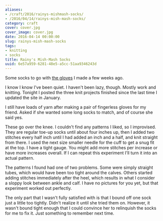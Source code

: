 ```yaml
---
aliases:
- /craft/2016/rainys-mishmash-socks/
- /2016/04/14/rainys-mish-mash-socks/
category: craft
cover: cover.jpg
cover_image: cover.jpg
date: 2016-04-14 00:00:00
slug: rainys-mish-mash-socks
tags:
- knitting
- socks
title: Rainy's Mish-Mash Socks
uuid: 6e57a959-6281-48e5-a5cc-51aa9346243d
---
```


[the gloves]: /post/2016/03/rainys-mish-mash-gloves

Some socks to go with [the gloves][] I made a few weeks ago.

<!--more-->

<aside>
<p>I know I know I've been quiet. I haven't been lazy, though. Mostly work and
knitting. Tonight I posted the three knit projects finished since the last time
I updated the site in January.</p>
</aside>

I still have loads of yarn after making a pair of fingerless gloves for my friend.
Asked if she wanted some long socks to match, and of course she said yes.

These go over the knee. I couldn't find any patterns I liked, so I improvised. They
are regular toe-up socks until about four inches up, then I added two stitches every
half inch until I had added an inch and a half, and knit straight from there. I used the
next size smaller needle for the cuff to get a snug fit at the top. I have a tight gauge.
You might add more stitches per increase or have more increases overall. If I can repeat
this experiment I'll turn it into an actual pattern.

The patterns I found had one of two problems. Some were simply straight tubes, which
would have been too tight around the calves. Others started adding stitches
immediately after the heel, which results in what I consider a sloppy look between
ankle and calf. I have no pictures for you yet, but that experiment worked out
perfectly.

The only part that I wasn't fully satisfied with is that I bound off one sock just
a little too tightly. Didn't realize it until she tried them on. However, it
wasn't bound tight enough that I could convince her to relinquish the socks for me
to fix it. Just something to remember next time.